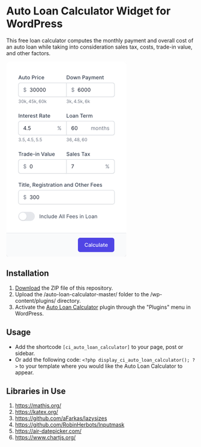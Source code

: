 # Auto Loan Calculator Widget for WordPress

This free loan calculator computes the monthly payment and overall cost of an auto loan while taking into consideration sales tax, costs, trade-in value, and other factors.

![Auto Loan Calculator Input Form](/assets/images/screenshot-1.png "Auto Loan Calculator Input Form")

## Installation

1. [Download](https://github.com/pub-calculator-io/auto-loan-calculator/archive/refs/heads/master.zip) the ZIP file of this repository.
2. Upload the /auto-loan-calculator-master/ folder to the /wp-content/plugins/ directory.
3. Activate the [Auto Loan Calculator](https://www.calculator.io/auto-loan-calculator/ "Auto Loan Calculator Homepage") plugin through the "Plugins" menu in WordPress.

## Usage
* Add the shortcode `[ci_auto_loan_calculator]` to your page, post or sidebar.
* Or add the following code: `<?php display_ci_auto_loan_calculator(); ?>` to your template where you would like the Auto Loan Calculator to appear.

## Libraries in Use
1. https://mathjs.org/
2. https://katex.org/
3. https://github.com/aFarkas/lazysizes
4. https://github.com/RobinHerbots/Inputmask
5. https://air-datepicker.com/
6. https://www.chartjs.org/
